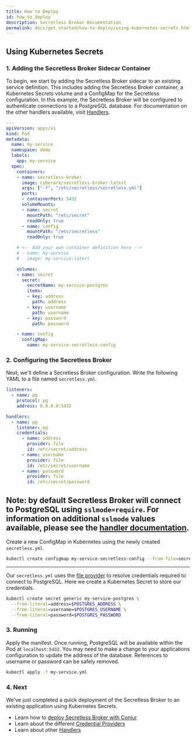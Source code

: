 ```yaml
---
title: How to Deploy
id: how_to_deploy
description: Secretless Broker Documentation
permalink: docs/get_started/how-to-deploy/using-kubernetes-secrets.html
---
```


## Using Kubernetes Secrets

### 1. Adding the Secretless Broker Sidecar Container
To begin, we start by adding the Secretless Broker sidecar to an existing
service definition. This includes adding the Secretless Broker container, a
Kubernetes Secrets volume and a ConfigMap for the Secretless configuration. In
this example, the Secretless Broker will be configured to authenticate
connections to a PostgreSQL database. For documentation on the other handlers
available, visit [Handlers](/docs/reference/handlers/overview.html).
``` yaml
---
apiVersion: apps/v1
kind: Pod
metadata:
  name: my-service
  namespace: demo
  labels:
    app: my-service
  spec:
    containers:
    - name: secretless-broker
      image: cyberark/secretless-broker:latest
      args: ["-f", "/etc/secretless/secretless.yml"]
      ports:
      - containerPort: 5432
      volumeMounts:
      - name: secret
        mountPath: "/etc/secret"
        readOnly: true
      - name: config
        mountPath: "/etc/secretless"
        readOnly: true

    # <-- Add your own container definition here -->
    # - name: my-service
    #   image: my-service:latest

    volumes:
    - name: secret
      secret:
        secretName: my-service-postgres
        items:
        - key: address
          path: address
        - key: username
          path: username
        - key: password
          path: password

    - name: config
      configMap:
        name: my-service-secretless-config
```
### 2. Configuring the Secretless Broker
Next, we'll define a Secretless Broker configuration. Write the following YAML
to a file named `secretless.yml`.
``` yaml
listeners:
  - name: pg
    protocol: pg
    address: 0.0.0.0:5432

handlers:
  - name: pg
    listener: pg
    credentials:
      - name: address
        provider: file
        id: /etc/secret/address
      - name: username
        provider: file
        id: /etc/secret/username
      - name: password
        provider: file
        id: /etc/secret/password
```
Note: by default Secretless Broker will connect to PostgreSQL using
`sslmode=require`. For information on additional `sslmode` values available,
please see the [handler documentation](/docs/reference/handlers/overview.html).
---
Create a new ConfigMap in Kubernetes using the newly created `secretless.yml`.
``` bash
kubectl create configmap my-service-secretless-config --from-file=secretless.yml
```
----
Our `secretless.yml` uses the
[file provider](/docs/reference/providers/file.html) to resolve credentials
required to connect to PostgreSQL. Here we create a Kubernetes Secret to store
our credentials.
``` bash
kubectl create secret generic my-service-postgres \
  --from-literal=address=$POSTGRES_ADDRESS \
  --from-literal=username=$POSTGRES_USERNAME \
  --from-literal=password=$POSTGRES_PASSWORD
```

### 3. Running

Apply the manifest. Once running, PostgreSQL will be available within the Pod at
`localhost:5432`. You may need to make a change to your applications
configuration to update the address of the database. References to username or
password can be safely removed.
``` bash
kubectl apply -f my-service.yml
```

### 4. Next
We've just completed a quick deployment of the Secretless Broker to an existing
application using Kubernetes Secrets.
- Learn how to [deploy Secretless Broker with Conjur](/docs/get_started/how-to-deploy/using-conjur.html)
- Learn about the different [Credential Providers](/docs/reference/providers/overview.html)
- Learn about other [Handlers](/docs/reference/handlers/overview.html)
